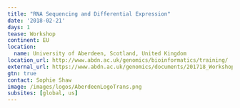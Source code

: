 ```yaml
---
title: "RNA Sequencing and Differential Expression"
date: '2018-02-21'
days: 1
tease: Workshop
continent: EU
location:
  name: University of Aberdeen, Scotland, United Kingdom
location_url: http://www.abdn.ac.uk/genomics/bioinformatics/training/
external_url: https://www.abdn.ac.uk/genomics/documents/201718_Workshops/RNA_Sequencing_2018.pdf
gtn: true
contact: Sophie Shaw
image: /images/logos/AberdeenLogoTrans.png
subsites: [global, us]
---
```

